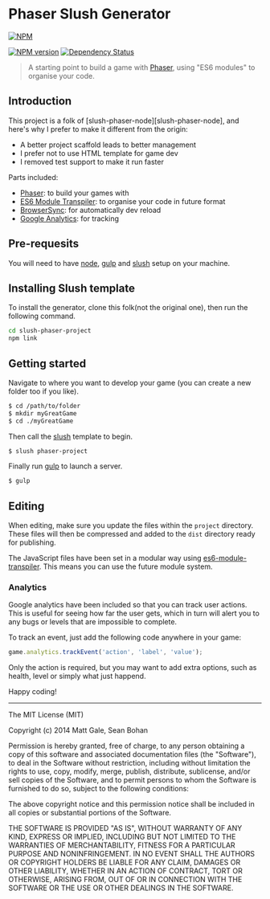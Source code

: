 # Phaser Slush Generator

[![NPM](https://nodei.co/npm/slush-phaser-project.png?global=true)](https://nodei.co/npm/slush-phaser-project/)

[![NPM version][npm-image]][npm-url]    [![Dependency Status][dependency-image]][dependency-url]

> A starting point to build a game with [Phaser][phaser], using "ES6 modules" to organise your code.

## Introduction
This project is a folk of [slush-phaser-node][slush-phaser-node], and here's why I prefer to make it different from the origin:
- A better project scaffold leads to better management
- I prefer not to use HTML template for game dev
- I removed test support to make it run faster

Parts included:

- [Phaser][phaser]: to build your games with
- [ES6 Module Transpiler][es6-module-transpiler]: to organise your code in future format
- [BrowserSync][browsersync]: for automatically dev reload
- [Google Analytics][analytics]: for tracking

## Pre-requesits

You will need to have [node][node], [gulp][gulp] and [slush][slush] setup on your machine.

## Installing Slush template

To install the generator, clone this folk(not the original one), then run the following command.

```sh
cd slush-phaser-project
npm link
```

## Getting started

Navigate to where you want to develop your game (you can create a new folder too if you like).

```sh
$ cd /path/to/folder
$ mkdir myGreatGame
$ cd ./myGreatGame
```


Then call the [slush][slush] template to begin.

```sh
$ slush phaser-project
```


Finally run [gulp][gulp] to launch a server.

```sh
$ gulp
```

## Editing

When editing, make sure you update the files within the `project` directory. These files will then be compressed and added to the `dist` directory ready for publishing.

The JavaScript files have been set in a modular way using [es6-module-transpiler][es6-module-transpiler]. This means you can use the future module system.

### Analytics

Google analytics have been included so that you can track user actions. This is useful for seeing how far the user gets, which in turn will alert you to any bugs or levels that are impossible to complete.

To track an event, just add the following code anywhere in your game:

``` javascript
game.analytics.trackEvent('action', 'label', 'value');
```

Only the action is required, but you may want to add extra options, such as health, level or simply what just happend.

Happy coding!

---

The MIT License (MIT)

Copyright (c) 2014 Matt Gale, Sean Bohan

Permission is hereby granted, free of charge, to any person obtaining a copy
of this software and associated documentation files (the "Software"), to deal
in the Software without restriction, including without limitation the rights
to use, copy, modify, merge, publish, distribute, sublicense, and/or sell
copies of the Software, and to permit persons to whom the Software is
furnished to do so, subject to the following conditions:

The above copyright notice and this permission notice shall be included in
all copies or substantial portions of the Software.

THE SOFTWARE IS PROVIDED "AS IS", WITHOUT WARRANTY OF ANY KIND, EXPRESS OR
IMPLIED, INCLUDING BUT NOT LIMITED TO THE WARRANTIES OF MERCHANTABILITY,
FITNESS FOR A PARTICULAR PURPOSE AND NONINFRINGEMENT. IN NO EVENT SHALL THE
AUTHORS OR COPYRIGHT HOLDERS BE LIABLE FOR ANY CLAIM, DAMAGES OR OTHER
LIABILITY, WHETHER IN AN ACTION OF CONTRACT, TORT OR OTHERWISE, ARISING FROM,
OUT OF OR IN CONNECTION WITH THE SOFTWARE OR THE USE OR OTHER DEALINGS IN
THE SOFTWARE.

[node]:         http://nodejs.org/
[gulp]:         http://gulpjs.com/
[slush]:        https://github.com/klei/slush
[browsersync]:  http://www.browsersync.io/
[phaser]:       http://phaser.io/
[es6-module-transpiler]:     https://github.com/square/es6-module-transpiler
[analytics]:    http://www.google.com/analytics/

[npm-url]: https://www.npmjs.org/package/slush-phaser-project
[npm-image]: http://img.shields.io/npm/v/npm.svg

[dependency-image]: http://img.shields.io/david/strongloop/express.svg
[dependency-url]: https://david-dm.org/pixelpicosean/slush-phaser-project
